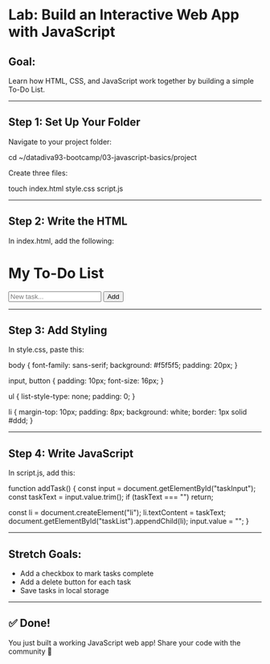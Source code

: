 # Lab: Build an Interactive Web App with JavaScript

## Goal:
Learn how HTML, CSS, and JavaScript work together by building a 
simple To-Do List.

---

## Step 1: Set Up Your Folder

Navigate to your project folder:

cd ~/datadiva93-bootcamp/03-javascript-basics/project

Create three files:

touch index.html style.css script.js

---

## Step 2: Write the HTML

In index.html, add the following:

<!DOCTYPE html>
<html>
<head>
  <title>To-Do List</title>
  <link rel="stylesheet" href="style.css">
</head>
<body>
  <h1>My To-Do List</h1>
  <input type="text" id="taskInput" placeholder="New task..." />
  <button onclick="addTask()">Add</button>
  <ul id="taskList"></ul>
  <script src="script.js"></script>
</body>
</html>

---

## Step 3: Add Styling

In style.css, paste this:

body {
  font-family: sans-serif;
  background: #f5f5f5;
  padding: 20px;
}

input, button {
  padding: 10px;
  font-size: 16px;
}

ul {
  list-style-type: none;
  padding: 0;
}

li {
  margin-top: 10px;
  padding: 8px;
  background: white;
  border: 1px solid #ddd;
}

---

## Step 4: Write JavaScript

In script.js, add this:

function addTask() {
  const input = document.getElementById("taskInput");
  const taskText = input.value.trim();
  if (taskText === "") return;

  const li = document.createElement("li");
  li.textContent = taskText;
  document.getElementById("taskList").appendChild(li);
  input.value = "";
}

---

## Stretch Goals:
- Add a checkbox to mark tasks complete  
- Add a delete button for each task  
- Save tasks in local storage

---

## ✅ Done!

You just built a working JavaScript web app! Share your code 
with the community 💜


